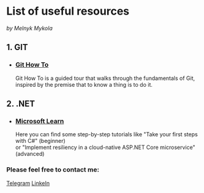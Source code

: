 # List of useful resources
*by Melnyk Mykola*

## 1. GIT
* ### [Git How To](https://githowto.com/) 
  <p>
    Git How To is a guided tour that walks through the fundamentals of Git, <br> 
    inspired by the premise that to know a thing is to do it.
  </p>
## 2. .NET
* ###  [Microsoft Learn](https://docs.microsoft.com/en-us/learn/)
  <p> 
    Here you can find some step-by-step tutorials like "Take your first steps with C#" (beginner) <br> 
    or "Implement resiliency in a cloud-native ASP.NET Core microservice" (advanced)
  </p>

### Please feel free to contact me:
  [Telegram](https://t.me/Kolanio)
  [LinkeIn](https://www.linkedin.com/in/melnyk-mykola/)
